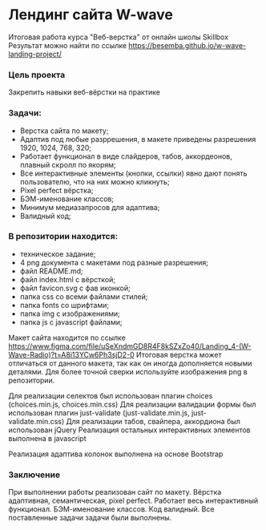 # Лендинг сайта W-wave 
Итоговая работа курса "Веб-верстка" от онлайн школы Skillbox <br>
Результат можно найти по ссылке https://besemba.github.io/w-wave-landing-project/

### Цель проекта 
Закрепить навыки веб-вёрстки на практике
	
### Задачи: 
- Верстка сайта по макету;
- Адаптив под любые разррешения, в макете приведены разрешения 1920, 1024, 768, 320;
- Работает функционал в виде слайдеров, табов, аккордеонов, плавный скролл по якорям;
- Все интерактивные элементы (кнопки, ссылки) явно дают понять пользователю, что на них можно кликнуть;
- Pixel perfect вёрстка;
- БЭМ-именование классов;
- Минимум медиазапросов для адаптива;
- Валидный код;

### В репозитории находится:
- техническое задание;
- 4 png документа с макетами под разные разрешения;
- файл README.md;
- файл index.html с вёрсткой;
- файл favicon.svg с фав иконкой;
- папка css со всеми файлами стилей;
- папка fonts со шрифтами;
- папка img с изображениями;
- папка js с javascript файлами;

Макет сайта находится по ссылке https://www.figma.com/file/uSeXndmGD8R4F8kSZxZo40/Landing_4-(W-Wave-Radio)?t=A8i13YCw6Ph3sjD2-0
Итоговая верстка может отличаться от данного макета, так как он иногда дополняется новыми деталями. Для более точной сверки
используйте изображения png в репозитории.

Для реализации селектов был использован плагин choices (choices.min.js, choices.min.css)
Для реализации валидации формы был использован плагин just-validate (just-validate.min.js, just-validate.min.css)
Для реализации табов, свайпера, аккордиона был использован jQuery
Реализация остальных интерактивных элементов выполнена в javascript

Реализация адаптива колонок выполнена на основе Bootstrap

### Заключение
При выполнении работы реализован сайт по макету. Вёрстка адаптивная, семантическая, pixel perfect. Работает весь интерактивный функционал. БЭМ-именование классов. Код валидный. Все поставленные задачи задачи были выполнены.
